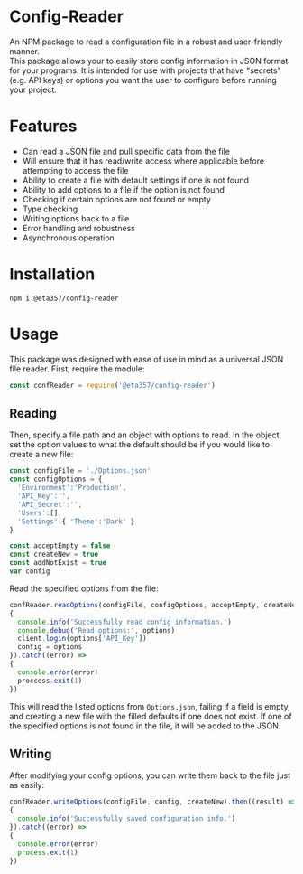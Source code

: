 # Config-Reader
An NPM package to read a configuration file in a robust and user-friendly manner.
<br>
This package allows your to easily store config information in JSON format for your programs. It is intended for use with projects that have "secrets" (e.g. API keys) or options you want the user to configure before running your project.

# Features
 - Can read a JSON file and pull specific data from the file
 - Will ensure that it has read/write access where applicable before attempting to access the file
 - Ability to create a file with default settings if one is not found
 - Ability to add options to a file if the option is not found
 - Checking if certain options are not found or empty
 - Type checking
 - Writing options back to a file
 - Error handling and robustness
 - Asynchronous operation

# Installation
```
npm i @eta357/config-reader
```
# Usage
This package was designed with ease of use in mind as a universal JSON file reader.
First, require the module:
```js
const confReader = require('@eta357/config-reader')
```
## Reading
Then, specify a file path and an object with options to read. In the object, set the option values to what the default should be if you would like to create a new file:
```js
const configFile = './Options.json'
const configOptions = {
  'Environment':'Production',
  'API_Key':'',
  'API_Secret':'',
  'Users':[],
  'Settings':{ 'Theme':'Dark' }
}

const acceptEmpty = false
const createNew = true
const addNotExist = true
var config
```
Read the specified options from the file:
```js
confReader.readOptions(configFile, configOptions, acceptEmpty, createNew, addNotExist).then((options) =>
{
  console.info('Successfully read config information.')
  console.debug('Read options:', options)
  client.login(options['API_Key'])
  config = options
}).catch((error) =>
{
  console.error(error)
  proccess.exit(1)
})
```
This will read the listed options from `Options.json`, failing if a field is empty, and creating a new file with the filled defaults if one does not exist. If one of the specified options is not found in the file, it will be added to the JSON.
## Writing
After modifying your config options, you can write them back to the file just as easily:
```js
confReader.writeOptions(configFile, config, createNew).then((result) =>
{
  console.info('Successfully saved configuration info.')
}).catch((error) =>
{
  console.error(error)
  process.exit(1)
})
```
